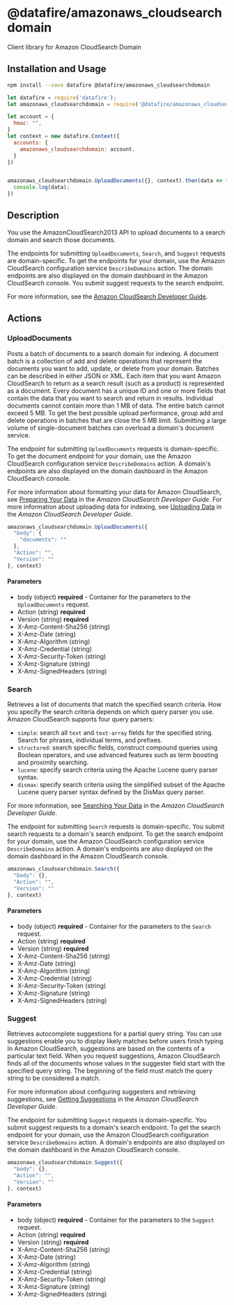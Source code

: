 # @datafire/amazonaws_cloudsearchdomain

Client library for Amazon CloudSearch Domain

## Installation and Usage
```bash
npm install --save datafire @datafire/amazonaws_cloudsearchdomain
```

```js
let datafire = require('datafire');
let amazonaws_cloudsearchdomain = require('@datafire/amazonaws_cloudsearchdomain').actions;

let account = {
  hmac: "",
}
let context = new datafire.Context({
  accounts: {
    amazonaws_cloudsearchdomain: account,
  }
})


amazonaws_cloudsearchdomain.UploadDocuments({}, context).then(data => {
  console.log(data);
})
```

## Description
<p>You use the AmazonCloudSearch2013 API to upload documents to a search domain and search those documents. </p> <p>The endpoints for submitting <code>UploadDocuments</code>, <code>Search</code>, and <code>Suggest</code> requests are domain-specific. To get the endpoints for your domain, use the Amazon CloudSearch configuration service <code>DescribeDomains</code> action. The domain endpoints are also displayed on the domain dashboard in the Amazon CloudSearch console. You submit suggest requests to the search endpoint. </p> <p>For more information, see the <a href="http://docs.aws.amazon.com/cloudsearch/latest/developerguide">Amazon CloudSearch Developer Guide</a>.</p>

## Actions
### UploadDocuments
<p>Posts a batch of documents to a search domain for indexing. A document batch is a collection of add and delete operations that represent the documents you want to add, update, or delete from your domain. Batches can be described in either JSON or XML. Each item that you want Amazon CloudSearch to return as a search result (such as a product) is represented as a document. Every document has a unique ID and one or more fields that contain the data that you want to search and return in results. Individual documents cannot contain more than 1 MB of data. The entire batch cannot exceed 5 MB. To get the best possible upload performance, group add and delete operations in batches that are close the 5 MB limit. Submitting a large volume of single-document batches can overload a domain's document service. </p> <p>The endpoint for submitting <code>UploadDocuments</code> requests is domain-specific. To get the document endpoint for your domain, use the Amazon CloudSearch configuration service <code>DescribeDomains</code> action. A domain's endpoints are also displayed on the domain dashboard in the Amazon CloudSearch console. </p> <p>For more information about formatting your data for Amazon CloudSearch, see <a href="http://docs.aws.amazon.com/cloudsearch/latest/developerguide/preparing-data.html">Preparing Your Data</a> in the <i>Amazon CloudSearch Developer Guide</i>. For more information about uploading data for indexing, see <a href="http://docs.aws.amazon.com/cloudsearch/latest/developerguide/uploading-data.html">Uploading Data</a> in the <i>Amazon CloudSearch Developer Guide</i>. </p>


```js
amazonaws_cloudsearchdomain.UploadDocuments({
  "body": {
    "documents": ""
  },
  "Action": "",
  "Version": ""
}, context)
```

#### Parameters
* body (object) **required** - Container for the parameters to the <code>UploadDocuments</code> request.
* Action (string) **required**
* Version (string) **required**
* X-Amz-Content-Sha256 (string)
* X-Amz-Date (string)
* X-Amz-Algorithm (string)
* X-Amz-Credential (string)
* X-Amz-Security-Token (string)
* X-Amz-Signature (string)
* X-Amz-SignedHeaders (string)

### Search
<p>Retrieves a list of documents that match the specified search criteria. How you specify the search criteria depends on which query parser you use. Amazon CloudSearch supports four query parsers:</p> <ul> <li><code>simple</code>: search all <code>text</code> and <code>text-array</code> fields for the specified string. Search for phrases, individual terms, and prefixes. </li> <li><code>structured</code>: search specific fields, construct compound queries using Boolean operators, and use advanced features such as term boosting and proximity searching.</li> <li><code>lucene</code>: specify search criteria using the Apache Lucene query parser syntax.</li> <li><code>dismax</code>: specify search criteria using the simplified subset of the Apache Lucene query parser syntax defined by the DisMax query parser.</li> </ul> <p>For more information, see <a href="http://docs.aws.amazon.com/cloudsearch/latest/developerguide/searching.html">Searching Your Data</a> in the <i>Amazon CloudSearch Developer Guide</i>.</p> <p>The endpoint for submitting <code>Search</code> requests is domain-specific. You submit search requests to a domain's search endpoint. To get the search endpoint for your domain, use the Amazon CloudSearch configuration service <code>DescribeDomains</code> action. A domain's endpoints are also displayed on the domain dashboard in the Amazon CloudSearch console. </p>


```js
amazonaws_cloudsearchdomain.Search({
  "body": {},
  "Action": "",
  "Version": ""
}, context)
```

#### Parameters
* body (object) **required** - Container for the parameters to the <code>Search</code> request.
* Action (string) **required**
* Version (string) **required**
* X-Amz-Content-Sha256 (string)
* X-Amz-Date (string)
* X-Amz-Algorithm (string)
* X-Amz-Credential (string)
* X-Amz-Security-Token (string)
* X-Amz-Signature (string)
* X-Amz-SignedHeaders (string)

### Suggest
<p>Retrieves autocomplete suggestions for a partial query string. You can use suggestions enable you to display likely matches before users finish typing. In Amazon CloudSearch, suggestions are based on the contents of a particular text field. When you request suggestions, Amazon CloudSearch finds all of the documents whose values in the suggester field start with the specified query string. The beginning of the field must match the query string to be considered a match. </p> <p>For more information about configuring suggesters and retrieving suggestions, see <a href="http://docs.aws.amazon.com/cloudsearch/latest/developerguide/getting-suggestions.html">Getting Suggestions</a> in the <i>Amazon CloudSearch Developer Guide</i>. </p> <p>The endpoint for submitting <code>Suggest</code> requests is domain-specific. You submit suggest requests to a domain's search endpoint. To get the search endpoint for your domain, use the Amazon CloudSearch configuration service <code>DescribeDomains</code> action. A domain's endpoints are also displayed on the domain dashboard in the Amazon CloudSearch console. </p>


```js
amazonaws_cloudsearchdomain.Suggest({
  "body": {},
  "Action": "",
  "Version": ""
}, context)
```

#### Parameters
* body (object) **required** - Container for the parameters to the <code>Suggest</code> request.
* Action (string) **required**
* Version (string) **required**
* X-Amz-Content-Sha256 (string)
* X-Amz-Date (string)
* X-Amz-Algorithm (string)
* X-Amz-Credential (string)
* X-Amz-Security-Token (string)
* X-Amz-Signature (string)
* X-Amz-SignedHeaders (string)

